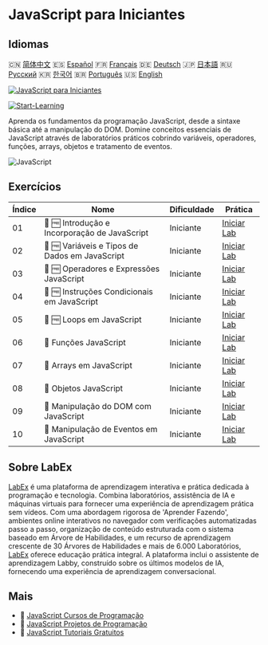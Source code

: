 # JavaScript para Iniciantes

## Idiomas

🇨🇳 [简体中文](README_zh.md) 🇪🇸 [Español](README_es.md) 🇫🇷 [Français](README_fr.md) 🇩🇪 [Deutsch](README_de.md) 🇯🇵 [日本語](README_ja.md) 🇷🇺 [Русский](README_ru.md) 🇰🇷 [한국어](README_ko.md) 🇧🇷 [Português](README_pt.md) 🇺🇸 [English](README.md) 

[![JavaScript para Iniciantes](https://cover-creator.labex.io/javascript-for-beginners.png?lang=pt)](https://labex.io/pt/courses/javascript-for-beginners)

[![Start-Learning](https://img.shields.io/badge/Start-Learning-whitesmoke?style=for-the-badge)](https://labex.io/pt/courses/javascript-for-beginners)

Aprenda os fundamentos da programação JavaScript, desde a sintaxe básica até a manipulação do DOM. Domine conceitos essenciais de JavaScript através de laboratórios práticos cobrindo variáveis, operadores, funções, arrays, objetos e tratamento de eventos.

![JavaScript](https://img.shields.io/badge/JavaScript-whitesmoke?style=for-the-badge&logo=javascript)


## Exercícios

|   Índice | Nome                                           | Dificuldade   | Prática                                                                                                                                                    |
|----------|------------------------------------------------|---------------|------------------------------------------------------------------------------------------------------------------------------------------------------------|
|       01 | 🧩 🆓 Introdução e Incorporação de JavaScript  | Iniciante     | <a target='_blank' href='https://labex.io/pt/labs/javascript-javascript-introduction-and-embedding-598194?course=javascript-for-beginners'>Iniciar Lab</a> |
|       02 | 🧩 🆓 Variáveis e Tipos de Dados em JavaScript | Iniciante     | <a target='_blank' href='https://labex.io/pt/labs/javascript-javascript-variables-and-data-types-598198?course=javascript-for-beginners'>Iniciar Lab</a>   |
|       03 | 🧩 🆓 Operadores e Expressões JavaScript       | Iniciante     | <a target='_blank' href='https://labex.io/pt/labs/javascript-javascript-operators-and-expressions-598197?course=javascript-for-beginners'>Iniciar Lab</a>  |
|       04 | 🧩 🆓 Instruções Condicionais em JavaScript    | Iniciante     | <a target='_blank' href='https://labex.io/pt/labs/javascript-javascript-conditional-statements-598190?course=javascript-for-beginners'>Iniciar Lab</a>     |
|       05 | 🧩 🆓 Loops em JavaScript                      | Iniciante     | <a target='_blank' href='https://labex.io/pt/labs/javascript-javascript-loops-598195?course=javascript-for-beginners'>Iniciar Lab</a>                      |
|       06 | 🧩  Funções JavaScript                         | Iniciante     | <a target='_blank' href='https://labex.io/pt/labs/javascript-javascript-functions-598193?course=javascript-for-beginners'>Iniciar Lab</a>                  |
|       07 | 🧩  Arrays em JavaScript                       | Iniciante     | <a target='_blank' href='https://labex.io/pt/labs/javascript-javascript-arrays-598189?course=javascript-for-beginners'>Iniciar Lab</a>                     |
|       08 | 🧩  Objetos JavaScript                         | Iniciante     | <a target='_blank' href='https://labex.io/pt/labs/javascript-javascript-objects-598196?course=javascript-for-beginners'>Iniciar Lab</a>                    |
|       09 | 🧩  Manipulação do DOM com JavaScript          | Iniciante     | <a target='_blank' href='https://labex.io/pt/labs/javascript-javascript-dom-manipulation-598191?course=javascript-for-beginners'>Iniciar Lab</a>           |
|       10 | 🧩  Manipulação de Eventos em JavaScript       | Iniciante     | <a target='_blank' href='https://labex.io/pt/labs/javascript-javascript-event-handling-598192?course=javascript-for-beginners'>Iniciar Lab</a>             |

## Sobre LabEx

[LabEx](https://labex.io) é uma plataforma de aprendizagem interativa e prática dedicada à programação e tecnologia. Combina laboratórios, assistência de IA e máquinas virtuais para fornecer uma experiência de aprendizagem prática sem vídeos. Com uma abordagem rigorosa de 'Aprender Fazendo', ambientes online interativos no navegador com verificações automatizadas passo a passo, organização de conteúdo estruturada com o sistema baseado em Árvore de Habilidades, e um recurso de aprendizagem crescente de 30 Árvores de Habilidades e mais de 6.000 Laboratórios, [LabEx](https://labex.io) oferece educação prática integral. A plataforma inclui o assistente de aprendizagem Labby, construído sobre os últimos modelos de IA, fornecendo uma experiência de aprendizagem conversacional.

## Mais

- 🔗 [JavaScript Cursos de Programação](https://github.com/labex-labs/awesome-programming-courses)
- 🔗 [JavaScript Projetos de Programação](https://github.com/labex-labs/awesome-programming-projects)
- 🔗 [JavaScript Tutoriais Gratuitos](https://github.com/labex-labs/javascript-free-tutorials)

